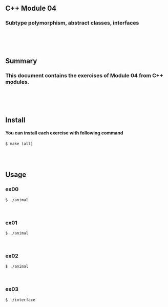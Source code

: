 ## C++ Module 04
### Subtype polymorphism, abstract classes, interfaces
<br/><br/><br/>

## Summary
### This document contains the exercises of Module 04 from C++ modules.
<br/><br/><br/>

## Install
#### You can install each exercise with following command
	$ make (all)
<br/><br/>

## Usage
### ex00
	$ ./animal
<br/>

### ex01
	$ ./animal
<br/>

### ex02
	$ ./animal
<br/>

### ex03
	$ ./interface
<br/>